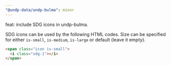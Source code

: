 ```yaml
---
"@undp-data/undp-bulma": minor
---
```


feat: include SDG icons in undp-bulma.

SDG icons can be used by the following HTML codes. Size can be specified for either `is-small`, `is-medium`, `is-large` or default (leave it empty).

```html
<span class="icon is-small">
  <i class="sdg-1"></i>
</span>
```
